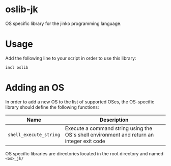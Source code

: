 # oslib-jk

OS specific library for the jinko programming language.

# Usage

Add the following line to your script in order to use this library:

```
incl oslib
```

# Adding an OS

In order to add a new OS to the list of supported OSes, the OS-specific library should
define the following functions:

|Name|Description|
|---|---|
|`shell_execute_string`|Execute a command string using the OS's shell environment and return an integer exit code|

OS specific libraries are directories located in the root directory and named `<os>_jk/`
